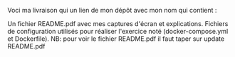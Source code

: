 Voci ma livraison qui un lien de mon dépôt avec mon nom qui contient :

Un fichier README.pdf avec mes captures d'écran et explications.
Fichiers de configuration utilisés pour réaliser l'exercice noté (docker-compose.yml et Dockerfile).
NB: pour voir le fichier README.pdf il faut taper sur update README.pdf

